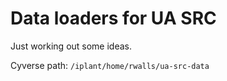 # Data loaders for UA SRC

Just working out some ideas.

Cyverse path: `/iplant/home/rwalls/ua-src-data`
